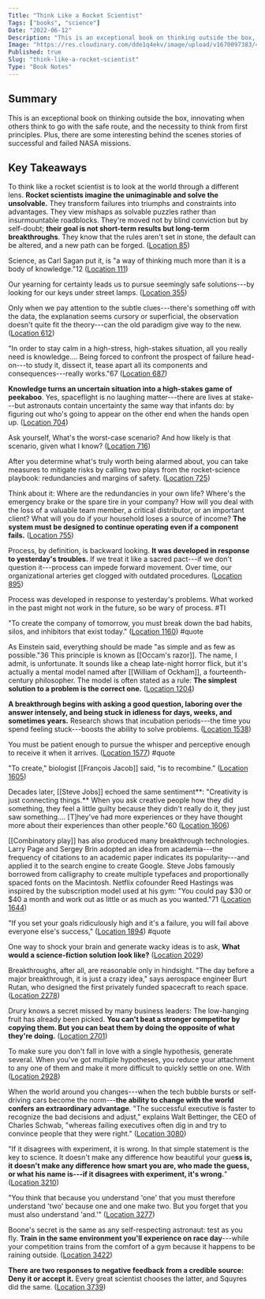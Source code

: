 ```yaml
---
Title: "Think Like a Rocket Scientist"
Tags: ["books", "science"]
Date: "2022-06-12"
Description: "This is an exceptional book on thinking outside the box, innovating when others think to go with the safe route, and the necessity to think from first principles. Plus, there are some interesting behind the scenes stories of successful and failed NASA missions."
Image: "https://res.cloudinary.com/dde1q4ekv/image/upload/v1670097383/41QlcVuSX8L._AC_SY780__y7swdm.jpg"
Published: true
Slug: "think-like-a-rocket-scientist"
Type: "Book Notes"
---
```

Summary
-------

This is an exceptional book on thinking outside the box, innovating when others think to go with the safe route, and the necessity to think from first principles. Plus, there are some interesting behind the scenes stories of successful and failed NASA missions.

Key Takeaways
-------------

To think like a rocket scientist is to look at the world through a different lens. **Rocket scientists imagine the unimaginable and solve the unsolvable.** They transform failures into triumphs and constraints into advantages. They view mishaps as solvable puzzles rather than insurmountable roadblocks. They're moved not by blind conviction but by self-doubt; **their goal is not short-term results but long-term breakthroughs**. They know that the rules aren't set in stone, the default can be altered, and a new path can be forged. ([Location 85](https://readwise.io/to_kindle?action=open&asin=B07W53SV45&location=85))

Science, as Carl Sagan put it, is "a way of thinking much more than it is a body of knowledge."12 ([Location 111](https://readwise.io/to_kindle?action=open&asin=B07W53SV45&location=111))

Our yearning for certainty leads us to pursue seemingly safe solutions---by looking for our keys under street lamps. ([Location 355](https://readwise.io/to_kindle?action=open&asin=B07W53SV45&location=355))

Only when we pay attention to the subtle clues---there's something off with the data, the explanation seems cursory or superficial, the observation doesn't quite fit the theory---can the old paradigm give way to the new. ([Location 612](https://readwise.io/to_kindle?action=open&asin=B07W53SV45&location=612))

"In order to stay calm in a high-stress, high-stakes situation, all you really need is knowledge.... Being forced to confront the prospect of failure head-on---to study it, dissect it, tease apart all its components and consequences---really works."67 ([Location 687](https://readwise.io/to_kindle?action=open&asin=B07W53SV45&location=687))

**Knowledge turns an uncertain situation into a high-stakes game of peekaboo**. Yes, spaceflight is no laughing matter---there are lives at stake---but astronauts contain uncertainty the same way that infants do: by figuring out who's going to appear on the other end when the hands open up. ([Location 704](https://readwise.io/to_kindle?action=open&asin=B07W53SV45&location=704))

Ask yourself, What's the worst-case scenario? And how likely is that scenario, given what I know? ([Location 716](https://readwise.io/to_kindle?action=open&asin=B07W53SV45&location=716))

After you determine what's truly worth being alarmed about, you can take measures to mitigate risks by calling two plays from the rocket-science playbook: redundancies and margins of safety. ([Location 725](https://readwise.io/to_kindle?action=open&asin=B07W53SV45&location=725))

Think about it: Where are the redundancies in your own life? Where's the emergency brake or the spare tire in your company? How will you deal with the loss of a valuable team member, a critical distributor, or an important client? What will you do if your household loses a source of income? **The system must be designed to continue operating even if a component fails.** ([Location 755](https://readwise.io/to_kindle?action=open&asin=B07W53SV45&location=755))

Process, by definition, is backward looking. **It was developed in response to yesterday's troubles.** If we treat it like a sacred pact---if we don't question it---process can impede forward movement. Over time, our organizational arteries get clogged with outdated procedures. ([Location 895](https://readwise.io/to_kindle?action=open&asin=B07W53SV45&location=895))

Process was developed in response to yesterday's problems. What worked in the past might not work in the future, so be wary of process. #TI

"To create the company of tomorrow, you must break down the bad habits, silos, and inhibitors that exist today." ([Location 1160](https://readwise.io/to_kindle?action=open&asin=B07W53SV45&location=1160)) #quote

As Einstein said, everything should be made "as simple and as few as possible."36 This principle is known as [[Occam's razor]]. The name, I admit, is unfortunate. It sounds like a cheap late-night horror flick, but it's actually a mental model named after [[William of Ockham]], a fourteenth-century philosopher. The model is often stated as a rule: **The simplest solution to a problem is the correct one.** ([Location 1204](https://readwise.io/to_kindle?action=open&asin=B07W53SV45&location=1204))

**A breakthrough begins with asking a good question, laboring over the answer intensely, and being stuck in idleness for days, weeks, and sometimes years.** Research shows that incubation periods---the time you spend feeling stuck---boosts the ability to solve problems. ([Location 1538](https://readwise.io/to_kindle?action=open&asin=B07W53SV45&location=1538))

You must be patient enough to pursue the whisper and perceptive enough to receive it when it arrives. ([Location 1577](https://readwise.io/to_kindle?action=open&asin=B07W53SV45&location=1577)) #quote

"To create," biologist [[François Jacob]] said, "is to recombine." ([Location 1605](https://readwise.io/to_kindle?action=open&asin=B07W53SV45&location=1605))

Decades later, [[Steve Jobs]] echoed the same sentiment**: "Creativity is just connecting things.** When you ask creative people how they did something, they feel a little guilty because they didn't really do it, they just saw something.... [T]hey've had more experiences or they have thought more about their experiences than other people."60 ([Location 1606](https://readwise.io/to_kindle?action=open&asin=B07W53SV45&location=1606))

[[Combinatory play]] has also produced many breakthrough technologies. Larry Page and Sergey Brin adopted an idea from academia---the frequency of citations to an academic paper indicates its popularity---and applied it to the search engine to create Google. Steve Jobs famously borrowed from calligraphy to create multiple typefaces and proportionally spaced fonts on the Macintosh. Netflix cofounder Reed Hastings was inspired by the subscription model used at his gym: "You could pay $30 or $40 a month and work out as little or as much as you wanted."71 ([Location 1644](https://readwise.io/to_kindle?action=open&asin=B07W53SV45&location=1644))

"If you set your goals ridiculously high and it's a failure, you will fail above everyone else's success," ([Location 1894](https://readwise.io/to_kindle?action=open&asin=B07W53SV45&location=1894)) #quote

One way to shock your brain and generate wacky ideas is to ask, **What would a science-fiction solution look like?** ([Location 2029](https://readwise.io/to_kindle?action=open&asin=B07W53SV45&location=2029))

Breakthroughs, after all, are reasonable only in hindsight. "The day before a major breakthrough, it is just a crazy idea," says aerospace engineer Burt Rutan, who designed the first privately funded spacecraft to reach space. ([Location 2278](https://readwise.io/to_kindle?action=open&asin=B07W53SV45&location=2278))

Drury knows a secret missed by many business leaders: The low-hanging fruit has already been picked. **You can't beat a stronger competitor by copying them. But you can beat them by doing the opposite of what they're doing.** ([Location 2701](https://readwise.io/to_kindle?action=open&asin=B07W53SV45&location=2701))

To make sure you don't fall in love with a single hypothesis, generate several. When you've got multiple hypotheses, you reduce your attachment to any one of them and make it more difficult to quickly settle on one. With ([Location 2928](https://readwise.io/to_kindle?action=open&asin=B07W53SV45&location=2928))

When the world around you changes---when the tech bubble bursts or self-driving cars become the norm---**the ability to change with the world confers an extraordinary advantage**. "The successful executive is faster to recognize the bad decisions and adjust," explains Walt Bettinger, the CEO of Charles Schwab, "whereas failing executives often dig in and try to convince people that they were right." ([Location 3080](https://readwise.io/to_kindle?action=open&asin=B07W53SV45&location=3080))

"If it disagrees with experiment, it is wrong. In that simple statement is the key to science. It doesn't make any difference how beautiful your gue**ss is, it doesn't make any difference how smart you are, who made the guess, or what his name is---if it disagrees with experiment, it's wrong.**" ([Location 3210](https://readwise.io/to_kindle?action=open&asin=B07W53SV45&location=3210))

"You think that because you understand 'one' that you must therefore understand 'two' because one and one make two. But you forget that you must also understand 'and.'" ([Location 3277](https://readwise.io/to_kindle?action=open&asin=B07W53SV45&location=3277))

Boone's secret is the same as any self-respecting astronaut: test as you fly. **Train in the same environment you'll experience on race day**---while your competition trains from the comfort of a gym because it happens to be raining outside. ([Location 3422](https://readwise.io/to_kindle?action=open&asin=B07W53SV45&location=3422))

**There are two responses to negative feedback from a credible source: Deny it or accept it.** Every great scientist chooses the latter, and Squyres did the same. ([Location 3739](https://readwise.io/to_kindle?action=open&asin=B07W53SV45&location=3739))

